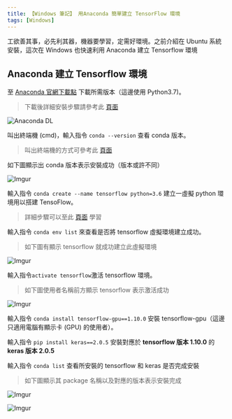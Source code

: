 ```yaml
---
title: 【Windows 筆記】 用Anaconda 簡單建立 TensorFlow 環境
tags: [Windows]
---
```

工欲善其事，必先利其器，機器要學習，定需好環境。之前介紹在 Ubuntu 系統安裝，這次在 Windows 也快速利用 Anaconda 建立 Tensorflow 環境

## Anaconda 建立 Tensorflow 環境

至 [Anaconda 官網下載點](https://www.anaconda.com/distribution/) 下載所需版本（這邊使用 Python3.7)。

> 下載後詳細安裝步驟請參考此 [頁面](https://www.woodowlab.com/python-tutorial-0-anaconda/)

![Anaconda DL](https://pic.pimg.tw/kk665403/1541065448-12595397_n.png)

叫出終端機 (cmd)，輸入指令 `conda --version` 查看 conda 版本。

> 叫出終端機的方式可參考此 [頁面](https://parg.co/WuR)

如下圖顯示出 conda 版本表示安裝成功（版本或許不同）

![Imgur](https://i.imgur.com/qxp38jL.png)

輸入指令 `conda create --name tensorflow python=3.6` 建立一虛擬 python 環境用以搭建 TensoFlow。

> 詳細步驟可以至此 [頁面](https://parg.co/iqF) 學習

輸入指令 `conda env list` 來查看是否將 tensorflow 虛擬環境建立成功。

> 如下圖有顯示 tensorflow 就成功建立此虛擬環境

![Imgur](https://i.imgur.com/BvQqV7M.png)

輸入指令`activate tensorflow`激活 tensorflow 環境。

> 如下圖使用者名稱前方顯示 tensorflow 表示激活成功

![Imgur](https://i.imgur.com/zcxdQ8A.png)

輸入指令 `conda install tensorflow-gpu==1.10.0` 安裝 tensorflow-gpu（這邊只適用電腦有顯示卡 (GPU) 的使用者）。

輸入指令 `pip install keras==2.0.5` 安裝對應於 **tensorflow 版本 1.10.0** 的 **keras 版本 2.0.5**

輸入指令 `conda list` 查看所安裝的 tensorflow 和 keras 是否完成安裝

> 如下圖顯示其 package 名稱以及對應的版本表示安裝完成

![Imgur](https://i.imgur.com/suRBprH.png)

![Imgur](https://i.imgur.com/4lg8ag4.png)
